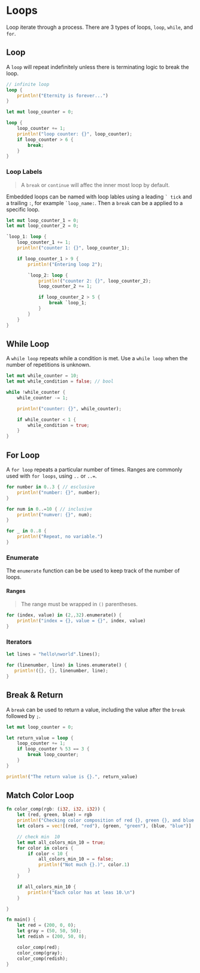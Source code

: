 # Loops

Loop iterate through a process. There are 3 types of loops, `loop`, `while`, and `for`.

## Loop

A `loop` will repeat indefinitely unless there is terminating logic to break the loop. 

```rust
// infinite loop
loop {
    println!("Eternity is forever...")
}

let mut loop_counter = 0;

loop {
    loop_counter += 1;
    println!("loop counter: {}", loop_counter);
    if loop_counter > 6 {
        break;
    }
}
```

### Loop Labels

> A `break` or `continue` will affec the inner most loop by default.

Embedded loops can be named with loop lables using a leading `` ` tick `` and a trailing `:`, for example `` `loop_name: ``. Then a `break` can be a applied to a specific loop. 


```rust
let mut loop_counter_1 = 0;
let mut loop_counter_2 = 0;

`loop_1: loop {
    loop_counter_1 += 1;
    println!("counter 1: {}", loop_counter_1);

    if loop_counter_1 > 9 {
        println!("Entering loop 2");

        `loop_2: loop {
            println!("counter 2: {}", loop_counter_2);
            loop_counter_2 += 1;

            if loop_counter_2 > 5 {
                break `loop_1;
            }
        }
    }
}
```

## While Loop

A `while loop` repeats while a condition is met. Use a `while loop` when the number of repetitions is unknown. 

```rust
let mut while_counter = 10;
let mut while_condition = false; // bool

while !while_counter {
    while_counter -= 1;

    println!("counter: {}", while_counter);

    if while_counter < 1 {
        while_condition = true;
    }
}
```

## For Loop

A `for loop` repeats a particular number of times. Ranges are commonly used with `for loops`, using `..` or `..=`.  

```rust
for number in 0..3 { // esclusive
    println!("number: {}", number);
}

for num in 0..=10 { // inclusive
    println!("numver: {}", num);
}

for _ in 0..8 {
    println!("Repeat, no variable.")
}
```

### Enumerate 

The `enumerate` function can be be used to keep track of the number of loops. 

#### Ranges

> The range must be wrapped in `()` parentheses.

```rust
for (index, value) in (2,,32).enumerate() {
    println!("index = {}, value = {}", index, value)
}
```

### Iterators

```rust
let lines = "hello\nworld".lines();

for (linenumber, line) in lines.enumerate() {
   println!({}, {}, linenumber, line);
}
```

## Break & Return 
 
A `break` can be used to return a value, including the value after the `break` followed by `;`.

```rust
let mut loop_counter = 0;

let return_value = loop {
    loop_counter += 1;
    if loop_counter % 53 == 3 {
        break loop_counter;
    }
}

println!("The return value is {}.", return_value)
```

## Match Color Loop

```rust
fn color_comp(rgb: (i32, i32, i32)) {
    let (red, green, blue) = rgb
    println!("Checking color composition of red {}, green {}, and blue {}.", red, blue, green);
    let colors = vec![(red, "red"), (green, "green"), (blue, "blue")]

    // check min  10
    let mut all_colors_min_10 = true;
    for color in colors {
        if color < 10 {
            all_colors_min_10 = = false;
            println!("Not much {}.)", color.1)
        }
    } 

    if all_colors_min_10 {
        println!("Each color has at leas 10.\n")
    }

}

fn main() {
    let red = (200, 0, 0);
    let gray = (50, 50, 50);
    let redish = (200, 50, 0);

    color_comp(red);
    color_comp(gray);
    color_comp(redish);
}
```
